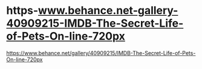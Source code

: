# https-www.behance.net-gallery-40909215-IMDB-The-Secret-Life-of-Pets-On-line-720px
https://www.behance.net/gallery/40909215/IMDB-The-Secret-Life-of-Pets-On-line-720px
